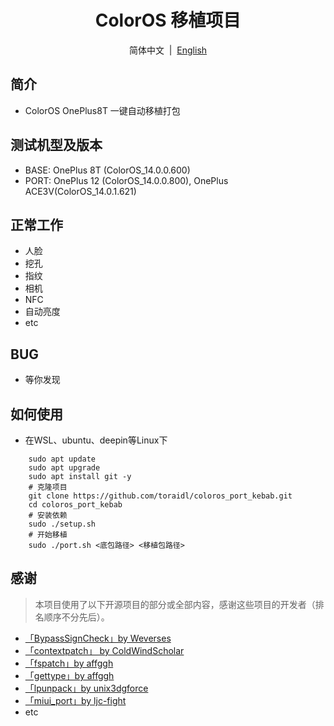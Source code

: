 <div align="center">

# ColorOS 移植项目

简体中文&nbsp;&nbsp;|&nbsp;&nbsp;[English](/README_en-US.md) 

</div>

## 简介
- ColorOS OnePlus8T 一键自动移植打包


## 测试机型及版本
- BASE: OnePlus 8T (ColorOS_14.0.0.600)
- PORT: OnePlus 12 (ColorOS_14.0.0.800), OnePlus ACE3V(ColorOS_14.0.1.621)


## 正常工作
- 人脸
- 挖孔
- 指纹
- 相机
- NFC
- 自动亮度
- etc


## BUG

- 等你发现

## 如何使用
- 在WSL、ubuntu、deepin等Linux下
```shell
    sudo apt update
    sudo apt upgrade
    sudo apt install git -y
    # 克隆项目
    git clone https://github.com/toraidl/coloros_port_kebab.git
    cd coloros_port_kebab
    # 安装依赖
    sudo ./setup.sh
    # 开始移植
    sudo ./port.sh <底包路径> <移植包路径>
```

## 感谢
> 本项目使用了以下开源项目的部分或全部内容，感谢这些项目的开发者（排名顺序不分先后）。

- [「BypassSignCheck」by Weverses](https://github.com/Weverses/BypassSignCheck)
- [「contextpatch」 by ColdWindScholar](https://github.com/ColdWindScholar/TIK)
- [「fspatch」by affggh](https://github.com/affggh/fspatch)
- [「gettype」by affggh](https://github.com/affggh/gettype)
- [「lpunpack」by unix3dgforce](https://github.com/unix3dgforce/lpunpack)
- [「miui_port」by ljc-fight](https://github.com/ljc-fight/miui_port)
- etc
